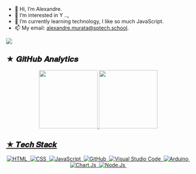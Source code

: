 - 👋 Hi, I’m Alexandre.
- 👀 I’m interested in Y ..<a href="https://github.com/Yasmya">.</a>
- 🌱 I’m currently learning technology, I like so much JavaScript.
- 📫 My email: alexandre.murata@sptech.school.



<img src = "https://pa1.narvii.com/6391/8079d95849b2977ab2fbf3c8898d029b7a1d9c08_hq.gif"/>

<!--
AlexandreDSptech/AlexandreDSptech is a ✨ special ✨ repository because its `README.md` (this file) appears on your GitHub profile.
You can click the Preview link to take a look at your changes.
-->

## ★ 𝑮𝒊𝒕𝑯𝒖𝒃 𝑨𝒏𝒂𝒍𝒚𝒕𝒊𝒄𝒔
  
  <div align="center">
    <a href="https://github.com/AlexandreDSptech">
    <img height="160em" src="https://github-readme-stats.vercel.app/api?username=AlexandreDSptech&show_icons=true&include_all_commits=true&count_private=true&bg_color=0d1117&hide_border=true"/>
    <img height="160em" src="https://github-readme-stats.vercel.app/api/top-langs/?username=AlexandreDSptech&layout=compact&langs_count=7&bg_color=0d1117&hide_border=true"/>
  </div>

## ★ 𝑻𝒆𝒄𝒉 𝑺𝒕𝒂𝒄𝒌

<div align="center">

![HTML](https://img.shields.io/badge/HTML5-E34F26?style=for-the-badge&logo=html5&logoColor=white)&nbsp;
![CSS](https://img.shields.io/badge/CSS3-1572B6?style=for-the-badge&logo=css3&logoColor=white)&nbsp;
![JavaScript](https://img.shields.io/badge/JavaScript-323330?style=for-the-badge&logo=javascript&logoColor=F7DF1E)&nbsp;
![GitHub](https://img.shields.io/badge/GitHub-100000?style=for-the-badge&logo=github&logoColor=white)&nbsp;
![Visual Studio Code](https://img.shields.io/badge/VS%20Code-323330?style=for-the-badge&logo=VisualStudioCode&logoColor=blue)&nbsp;
![Arduino](https://img.shields.io/badge/Arduino-00979D?style=for-the-badge&logo=arduino&logoColor=white)&nbsp;
![Chart.Js](https://img.shields.io/badge/ChartJs-FF6384?style=for-the-badge&logo=chartdotjs&logoColor=white)&nbsp;
![Node.Js](https://img.shields.io/badge/NodeJs-339933?style=for-the-badge&logo=nodedotjs&logoColor=white)&nbsp;

</div>
